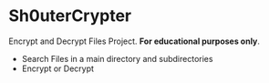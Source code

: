 # Sh0uterCrypter

Encrypt and Decrypt Files Project. **For educational purposes only**.

 * Search Files in a main directory and subdirectories
 * Encrypt or Decrypt

